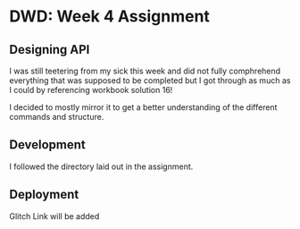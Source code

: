 # DWD: Week 4 Assignment 

## Designing API
I was still teetering from my sick this week and did not fully comphrehend everything that was supposed to be completed but I got through as much as I could by referencing workbook solution 16! 

I decided to mostly mirror it to get a better understanding of the different commands and structure. 

## Development
I followed the directory laid out in the assignment. 

## Deployment
Glitch Link will be added 
